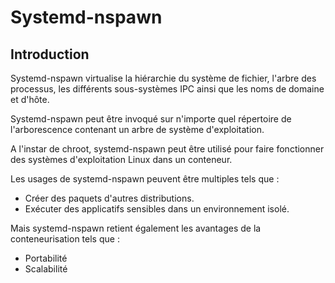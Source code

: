 # Systemd-nspawn

## Introduction

Systemd-nspawn virtualise la hiérarchie du système de fichier, l'arbre des processus, les différents
sous-systèmes IPC ainsi que les noms de domaine et d'hôte.

Systemd-nspawn peut être invoqué sur n'importe quel répertoire de l'arborescence contenant un arbre
de système d'exploitation.

A l'instar de chroot, systemd-nspawn peut être utilisé pour faire fonctionner des systèmes
d'exploitation Linux dans un conteneur.

Les usages de systemd-nspawn peuvent être multiples tels que :
* Créer des paquets d'autres distributions.
* Exécuter des applicatifs sensibles dans un environnement isolé.

Mais systemd-nspawn retient également les avantages de la conteneurisation tels que :
* Portabilité
* Scalabilité
